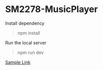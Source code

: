 # SM2278-MusicPlayer
Install dependency  
>npm install

Run the local server  
>npm run dev

[Sample Link](https://glanceman.github.io/SM2278-MusicPlayer/)
